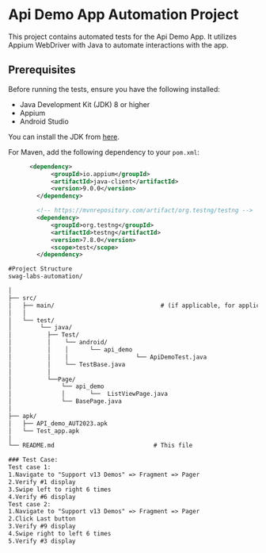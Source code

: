 # Api Demo App Automation Project

This project contains automated tests for the Api Demo App. It utilizes Appium WebDriver with Java to automate interactions with the app.


## Prerequisites

Before running the tests, ensure you have the following installed:
- Java Development Kit (JDK) 8 or higher
- Appium
- Android Studio
  
You can install the JDK from [here](https://www.oracle.com/java/technologies/javase-downloads.html).

For Maven, add the following dependency to your `pom.xml`:
```xml
      <dependency>
            <groupId>io.appium</groupId>
            <artifactId>java-client</artifactId>
            <version>9.0.0</version>
        </dependency>

        <!-- https://mvnrepository.com/artifact/org.testng/testng -->
        <dependency>
            <groupId>org.testng</groupId>
            <artifactId>testng</artifactId>
            <version>7.8.0</version>
            <scope>test</scope>
        </dependency>

#Project Structure
swag-labs-automation/

│
├── src/
│   ├── main/                              # (if applicable, for application code)
│   │
│   └── test/
│        └── java/
│          ├── Test/
│          │    └── android/           
│          │    │      └── api_demo       
│          │    │                   └── ApiDemoTest.java  
│          │    └── TestBase.java
│          │
│          └──Page/
│              └── api_demo    
│              │       └──  ListViewPage.java
│              └── BasePage.java
│
├── apk/
│   ├── API_demo_AUT2023.apk
│   └── Test_app.apk
│   
└── README.md                            # This file

### Test Case:
Test case 1:
1.Navigate to "Support v13 Demos" => Fragment => Pager
2.Verify #1 display
3.Swipe left to right 6 times
4.Verify #6 display
Test case 2:
1.Navigate to "Support v13 Demos" => Fragment => Pager
2.Click Last button
3.Verify #9 display
4.Swipe right to left 6 times
5.Verify #3 display











